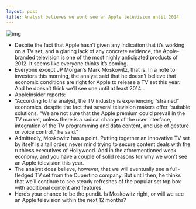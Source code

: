 ```yaml
---
layout: post
title: Analyst believes we wont see an Apple television until 2014
---
```

![img](http://media.idownloadblog.com/wp-content/uploads/2012/02/hdtv-111025.jpg)
* Despite the fact that Apple hasn’t given any indication that it’s working on a TV set, and a glaring lack of any concrete evidence, the Apple-branded television is one of the most highly anticipated products of 2012. It seems like everyone thinks it’s coming.
* Everyone except JP Morgan’s Mark Moskowitz, that is. In a note to investors this morning, the analyst said that he doesn’t believe that economic conditions are right for Apple to release a TV set this year. And he doesn’t think we’ll see one until at least 2014…
* AppleInsider reports:
* “According to the analyst, the TV industry is experiencing “strained” economics, despite the fact that several television makers offer “suitable solutions. “We are not sure that the Apple premium could prevail in the TV market, unless there is a radical change of the user interface, integration of the TV programming and data content, and use of gesture or voice control,” he said.”
* Admittedly, Moskowitz has a point. Putting together an innovative TV set by itself is a tall order, never mind trying to secure content deals with the ruthless executives of Hollywood. Add in the aforementioned weak economy, and you have a couple of solid reasons for why we won’t see an Apple television this year.
* The analyst does believe, however, that we will eventually see a full-fledged TV set from the Cupertino company. But until then, he thinks that we’ll continue to see steady refreshes of the popular set top box with additional content and features.
* Here’s your chance to be the pundit. Is Moskowitz right, or will we see an Apple television within the next 12 months?

